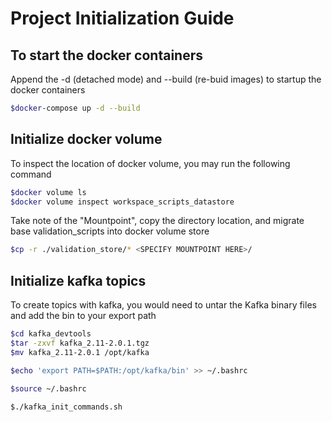 # Project Initialization Guide

## To start the docker containers

Append the -d (detached mode) and --build (re-buid images) to startup the docker containers
```bash
$docker-compose up -d --build
```

## Initialize docker volume

To inspect the location of docker volume, you may run the following command

```bash
$docker volume ls
$docker volume inspect workspace_scripts_datastore
```

Take note of the "Mountpoint", copy the directory location, and migrate base validation_scripts into docker volume store

```bash
$cp -r ./validation_store/* <SPECIFY MOUNTPOINT HERE>/
```

## Initialize kafka topics

To create topics with kafka, you would need to untar the Kafka binary files and add the bin to your export path

```bash
$cd kafka_devtools
$tar -zxvf kafka_2.11-2.0.1.tgz
$mv kafka_2.11-2.0.1 /opt/kafka

$echo 'export PATH=$PATH:/opt/kafka/bin' >> ~/.bashrc

$source ~/.bashrc

$./kafka_init_commands.sh
```
